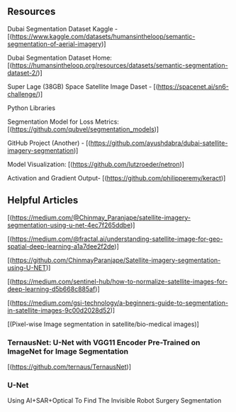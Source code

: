 
## Resources

Dubai Segmentation Dataset Kaggle - [(https://www.kaggle.com/datasets/humansintheloop/semantic-segmentation-of-aerial-imagery)]

Dubai Segmentation Dataset Home: [(https://humansintheloop.org/resources/datasets/semantic-segmentation-dataset-2/)]

Super Lage (38GB) Space Satellite Image Daset - [(https://spacenet.ai/sn6-challenge/)]

Python Libraries

Segmentation Model for Loss Metrics: [(https://github.com/qubvel/segmentation_models)]

GitHub Project (Another) - [(https://github.com/ayushdabra/dubai-satellite-imagery-segmentation)]

Model Visualization: [(https://github.com/lutzroeder/netron)]

Activation and Gradient Output- [(https://github.com/philipperemy/keract)]

## Helpful Articles
[(https://medium.com/@Chinmay_Paranjape/satellite-imagery-segmentation-using-u-net-4ec7f265ddbe)]

[(https://medium.com/@fractal.ai/understanding-satellite-image-for-geo-spatial-deep-learning-a1a7dee2f2de)]

[(https://github.com/ChinmayParanjape/Satellite-imagery-segmentation-using-U-NET)]

[(https://medium.com/sentinel-hub/how-to-normalize-satellite-images-for-deep-learning-d5b668c885af)]

[(https://medium.com/gsi-technology/a-beginners-guide-to-segmentation-in-satellite-images-9c00d2028d52)]

[(Pixel-wise Image segmentation in satellite/bio-medical images)]

### TernausNet: U-Net with VGG11 Encoder Pre-Trained on ImageNet for Image Segmentation
[(https://github.com/ternaus/TernausNet)]

### U-Net
Using AI+SAR+Optical To Find The Invisible
Robot Surgery Segmentation
